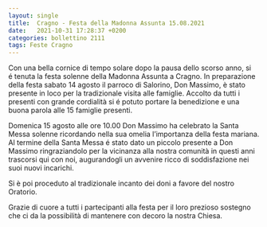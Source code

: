 ```yaml
---
layout: single
title:  Cragno - Festa della Madonna Assunta 15.08.2021
date:   2021-10-31 17:28:37 +0200
categories: bollettino 2111
tags: Feste Cragno
---
```


Con una bella cornice di tempo solare dopo la pausa dello scorso anno, si é tenuta la festa solenne della Madonna Assunta a Cragno. In preparazione della festa sabato 14 agosto il parroco di Salorino, Don Massimo, è stato presente in loco per la tradizionale visita alle famiglie. Accolto da tutti i presenti con grande cordialità si é potuto portare la benedizione e una buona parola alle 15 famiglie presenti.

Domenica 15 agosto alle ore 10.00 Don Massimo ha celebrato la Santa Messa solenne ricordando nella sua omelia l’importanza della festa mariana. Al termine della Santa Messa é stato dato un piccolo presente a Don Massimo ringraziandolo per la vicinanza alla nostra comunità in questi anni trascorsi qui con noi, augurandogli un avvenire ricco di soddisfazione nei suoi nuovi incarichi.

Si è poi proceduto al tradizionale incanto dei doni a favore del nostro Oratorio.

Grazie di cuore a tutti i partecipanti alla festa per il loro prezioso sostegno che ci da la possibilità di mantenere con decoro la nostra Chiesa.
